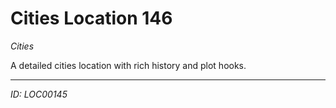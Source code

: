 # Cities Location 146

*Cities*

A detailed cities location with rich history and plot hooks.

---
*ID: LOC00145*